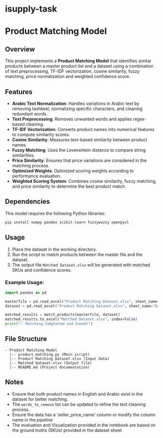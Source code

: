 # isupply-task
 # Product Matching Model

## Overview
This project implements a **Product Matching Model** that identifies similar products between a master product list and a dataset using a combination of text preprocessing, TF-IDF vectorization, cosine similarity, fuzzy matching, price normalization and weighted confidence score.

## Features
- **Arabic Text Normalization**: Handles variations in Arabic text by removing tashkeel, normalizing specific characters, and cleaning redundant words.
- **Text Preprocessing**: Removes unwanted words and applies regex-based cleaning.
- **TF-IDF Vectorization**: Converts product names into numerical features to compute similarity scores.
- **Cosine Similarity**: Measures text-based similarity between product names.
- **Fuzzy Matching**: Uses the Levenshtein distance to compare string similarities.
- **Price Similarity**: Ensures that price variations are considered in the matching process.
- **Optimized Weights**: Optimized scoring weights according to performance evaluation.
- **Weighted Scoring System**: Combines cosine similarity, fuzzy matching, and price similarity to determine the best product match.

## Dependencies
This model requires the following Python libraries:
```bash
pip install numpy pandas scikit-learn fuzzywuzzy openpyxl
```

## Usage
1. Place the dataset in the working directory.
2. Run the script to match products between the master file and the dataset.
3. The output file `Matched Dataset.xlsx` will be generated with matched SKUs and confidence scores.

### Example Usage:
```python
import pandas as pd

masterfile = pd.read_excel("Product Matching Dataset.xlsx", sheet_name="Master File")
dataset = pd.read_excel("Product Matching Dataset.xlsx", sheet_name="Dataset")

matched_results = match_products(masterfile, dataset)
matched_results.to_excel("Matched Dataset.xlsx", index=False)
print("✅ Matching Completed and Saved!")
```

## File Structure
```
- Product Matching Model
  |-- product_matching.py (Main script)
  |-- Product Matching Dataset.xlsx (Input data)
  |-- Matched Dataset.xlsx (Output file)
  |-- README.md (Project documentation)
```

## Notes
- Ensure that both product names in English and Arabic exist in the dataset for better matching.
- The `words_to_remove` list can be updated to refine the text cleaning process.
- Ensure the data has a 'seller_price_name' column or modify the column name in the pipeline
- The evaluation and Visualization provided in the notebook are based on the ground truths (SKUs) provided in the dataset sheet



